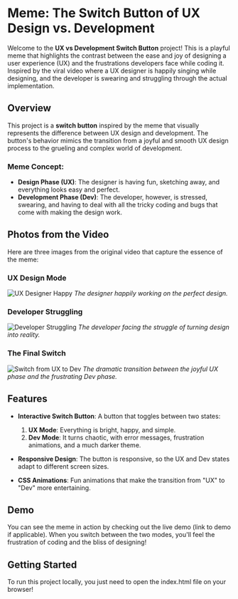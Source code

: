 # Meme: The Switch Button of UX Design vs. Development

Welcome to the **UX vs Development Switch Button** project! This is a playful meme that highlights the contrast between the ease and joy of designing a user experience (UX) and the frustrations developers face while coding it. Inspired by the viral video where a UX designer is happily singing while designing, and the developer is swearing and struggling through the actual implementation.

## Overview

This project is a **switch button** inspired by the meme that visually represents the difference between UX design and development. The button's behavior mimics the transition from a joyful and smooth UX design process to the grueling and complex world of development.

### Meme Concept:

- **Design Phase (UX)**: The designer is having fun, sketching away, and everything looks easy and perfect.
- **Development Phase (Dev)**: The developer, however, is stressed, swearing, and having to deal with all the tricky coding and bugs that come with making the design work.

## Photos from the Video

Here are three images from the original video that capture the essence of the meme:

### UX Design Mode
![UX Designer Happy](/meme-images/ux.png?raw=true)
*The designer happily working on the perfect design.*

### Developer Struggling
![Developer Struggling](/meme-images/dev.png?raw=true)
*The developer facing the struggle of turning design into reality.*

### The Final Switch
![Switch from UX to Dev](/meme-images/result.png?raw=true)
*The dramatic transition between the joyful UX phase and the frustrating Dev phase.*

## Features

- **Interactive Switch Button**: A button that toggles between two states:
  1. **UX Mode**: Everything is bright, happy, and simple.
  2. **Dev Mode**: It turns chaotic, with error messages, frustration animations, and a much darker theme.
  
- **Responsive Design**: The button is responsive, so the UX and Dev states adapt to different screen sizes.
  
- **CSS Animations**: Fun animations that make the transition from "UX" to "Dev" more entertaining.

## Demo

You can see the meme in action by checking out the live demo (link to demo if applicable). When you switch between the two modes, you'll feel the frustration of coding and the bliss of designing!

## Getting Started

To run this project locally, you just need to open the index.html file on your browser!